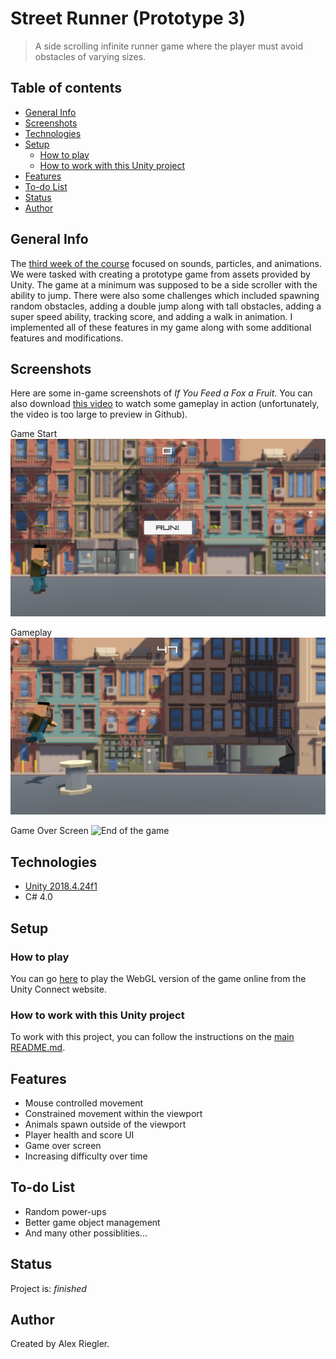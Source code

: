 # Street Runner (Prototype 3)
> A side scrolling infinite runner game where the player must avoid obstacles of varying sizes.

## Table of contents
* [General Info](#general-info)
* [Screenshots](#screenshots)
* [Technologies](#technologies)
* [Setup](#setup)
  * [How to play](#how-to-play)
  * [How to work with this Unity project](#how-to-work-with-this-unity-project)
* [Features](#features)
* [To-do List](#to-do-list)
* [Status](#status)
* [Author](#author)

## General Info
The [third week of the course](https://learn.unity.com/tutorial/week-3-sound-and-effects-jul-27-jul-31?uv=2018.4&courseId=5ed163d8edbc2a0969cd1ded "Week 3 - Sound and Effects: Jul 27 - Jul 31 | Unity Learn") focused on sounds, particles, and animations. We were tasked with creating a prototype game from assets provided by Unity. The game at a minimum was supposed to be a side scroller with the ability to jump. There were also some challenges which included spawning random obstacles, adding a double jump along with tall obstacles, adding a super speed ability, tracking score, and adding a walk in animation. I implemented all of these features in my game along with some additional features and modifications.

## Screenshots
Here are some in-game screenshots of _If You Feed a Fox a Fruit_. You can also download [this video](./Videos/gameplay00.mp4) to watch some gameplay in action (unfortunately, the video is too large to preview in Github).

Game Start
![Game Start](./Screenshots/gameStart00.PNG)

Gameplay
![Gameplay](./Screenshots/gameplay00.PNG)

Game Over Screen
![End of the game](./Screenshots/highscore00.PNG)

## Technologies
* [Unity 2018.4.24f1](https://unity3d.com/unity/qa/lts-releases "LTS Releases - Unity")
* C# 4.0

## Setup
### How to play
You can go [here](https://connect.unity.com/mg/other/if-you-feed-a-fox-a-fruit-prototype-2 "If You Feed a Fox a Fruit (Prototype 2) - Unity Connect") to play the WebGL version of the game online from the Unity Connect website.

### How to work with this Unity project
To work with this project, you can follow the instructions on the [main README.md](../README.md#how-to-work-with-the-unity-projects).

## Features
* Mouse controlled movement
* Constrained movement within the viewport
* Animals spawn outside of the viewport
* Player health and score UI
* Game over screen
* Increasing difficulty over time

## To-do List
* Random power-ups
* Better game object management
* And many other possiblities...

## Status
Project is: _finished_

## Author
Created by Alex Riegler.
